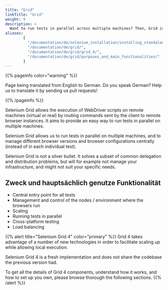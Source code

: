 ```yaml
---
title: "Grid"
linkTitle: "Grid"
weight: 9
description: >
  Want to run tests in parallel across multiple machines? Then, Grid is for you.
aliases: 
        [
          "/documentation/de/selenium_installation/installing_standalone_server/",
          "/documentation/de/grid/",
          "/documentation/de/grid/grid_4/",
          "/documentation/de/grid/purposes_and_main_functionalities/"
        ]
---
```


{{% pageinfo color="warning" %}}
<p class="lead">
   <i class="fas fa-language display-4"></i> 
   Page being translated from 
   English to German. Do you speak German? Help us to translate
   it by sending us pull requests!
</p>
{{% /pageinfo %}}

Selenium Grid allows the execution of WebDriver scripts on remote machines (virtual
or real) by routing commands sent by the client to remote browser instances.
It aims to provide an easy way to run tests in parallel on multiple machines.

Selenium Grid allows us to run tests in parallel on multiple machines,
and to manage different browser versions and browser configurations centrally
(instead of in each individual test).

Selenium Grid is not a silver bullet.
It solves a subset of common delegation and distribution problems,
but will for example not manage your infrastructure,
and might not suit your specific needs.

## Zweck und hauptsächlich genutze Funktionalität

* Central entry point for all tests
* Management and control of the nodes / environment where the browsers run
* Scaling
* Running tests in parallel
* Cross-platform testing
* Load balancing


{{% alert title="Selenium Grid 4" color="primary" %}}
Grid 4 takes advantage of a number of new technologies in order
to facilitate scaling up while allowing local execution.

Selenium Grid 4 is a fresh implementation and does not share the codebase
the previous version had.

To get all the details of Grid 4 components, understand how it works, and how to set
up you own, please browse thorough the following sections.
{{% /alert %}}
